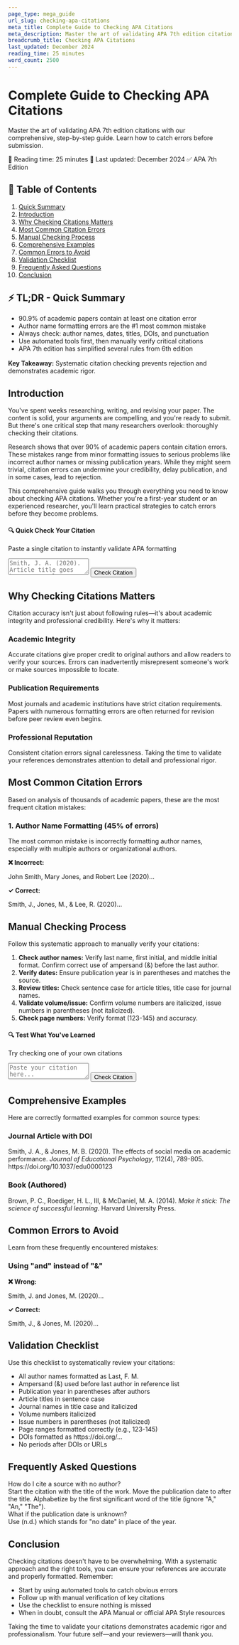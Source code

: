 ```yaml
---
page_type: mega_guide
url_slug: checking-apa-citations
meta_title: Complete Guide to Checking APA Citations
meta_description: Master the art of validating APA 7th edition citations with our comprehensive, step-by-step guide. Learn how to catch errors before submission.
breadcrumb_title: Checking APA Citations
last_updated: December 2024
reading_time: 25 minutes
word_count: 2500
---
```


<div class="hero">
<h1>Complete Guide to Checking APA Citations</h1>
<p class="hero-description">Master the art of validating APA 7th edition citations with our comprehensive, step-by-step guide. Learn how to catch errors before submission.</p>
<div class="meta-info">
<span>📖 Reading time: 25 minutes</span>
<span>🔄 Last updated: December 2024</span>
<span>✅ APA 7th Edition</span>
</div>
</div>

<div class="toc">
<h2>📑 Table of Contents</h2>
<ol>
<li><a href="#tldr">Quick Summary</a></li>
<li><a href="#introduction">Introduction</a></li>
<li><a href="#why-checking-citations-matters">Why Checking Citations Matters</a></li>
<li><a href="#most-common-citation-errors">Most Common Citation Errors</a></li>
<li><a href="#manual-checking-process">Manual Checking Process</a></li>
<li><a href="#comprehensive-examples">Comprehensive Examples</a></li>
<li><a href="#common-errors-to-avoid">Common Errors to Avoid</a></li>
<li><a href="#validation-checklist">Validation Checklist</a></li>
<li><a href="#frequently-asked-questions">Frequently Asked Questions</a></li>
<li><a href="#conclusion">Conclusion</a></li>
</ol>
</div>

<div class="tldr-box" id="tldr">
<h2>⚡ TL;DR - Quick Summary</h2>
<ul>
<li>90.9% of academic papers contain at least one citation error</li>
<li>Author name formatting errors are the #1 most common mistake</li>
<li>Always check: author names, dates, titles, DOIs, and punctuation</li>
<li>Use automated tools first, then manually verify critical citations</li>
<li>APA 7th edition has simplified several rules from 6th edition</li>
</ul>
<p style="margin-top: 1rem;"><strong>Key Takeaway:</strong> Systematic citation checking prevents rejection and demonstrates academic rigor.</p>
</div>

## Introduction

You've spent weeks researching, writing, and revising your paper. The content is solid, your arguments are compelling, and you're ready to submit. But there's one critical step that many researchers overlook: thoroughly checking their citations.

Research shows that over 90% of academic papers contain citation errors. These mistakes range from minor formatting issues to serious problems like incorrect author names or missing publication years. While they might seem trivial, citation errors can undermine your credibility, delay publication, and in some cases, lead to rejection.

This comprehensive guide walks you through everything you need to know about checking APA citations. Whether you're a first-year student or an experienced researcher, you'll learn practical strategies to catch errors before they become problems.

<div class="mini-checker">
<h4>🔍 Quick Check Your Citation</h4>
<p>Paste a single citation to instantly validate APA formatting</p>
<textarea placeholder="Smith, J. A. (2020). Article title goes here. Journal Name, 15(2), 123-145. https://doi.org/10.1234/example"></textarea>
<button>Check Citation</button>
</div>

## Why Checking Citations Matters

Citation accuracy isn't just about following rules—it's about academic integrity and professional credibility. Here's why it matters:

### Academic Integrity

Accurate citations give proper credit to original authors and allow readers to verify your sources. Errors can inadvertently misrepresent someone's work or make sources impossible to locate.

### Publication Requirements

Most journals and academic institutions have strict citation requirements. Papers with numerous formatting errors are often returned for revision before peer review even begins.

### Professional Reputation

Consistent citation errors signal carelessness. Taking the time to validate your references demonstrates attention to detail and professional rigor.

## Most Common Citation Errors

Based on analysis of thousands of academic papers, these are the most frequent citation mistakes:

### 1. Author Name Formatting (45% of errors)

The most common mistake is incorrectly formatting author names, especially with multiple authors or organizational authors.

<div class="error-example">
<strong>❌ Incorrect:</strong>
<p>John Smith, Mary Jones, and Robert Lee (2020)...</p>
</div>

<div class="correction-box">
<strong>✓ Correct:</strong>
<p>Smith, J., Jones, M., & Lee, R. (2020)...</p>
</div>

## Manual Checking Process

Follow this systematic approach to manually verify your citations:

1. **Check author names:** Verify last name, first initial, and middle initial format. Confirm correct use of ampersand (&) before the last author.
2. **Verify dates:** Ensure publication year is in parentheses and matches the source.
3. **Review titles:** Check sentence case for article titles, title case for journal names.
4. **Validate volume/issue:** Confirm volume numbers are italicized, issue numbers in parentheses (not italicized).
5. **Check page numbers:** Verify format (123-145) and accuracy.

<div class="mini-checker">
<h4>🔍 Test What You've Learned</h4>
<p>Try checking one of your own citations</p>
<textarea placeholder="Paste your citation here..."></textarea>
<button>Check Citation</button>
</div>

## Comprehensive Examples

Here are correctly formatted examples for common source types:

### Journal Article with DOI

<div class="citation-example">
Smith, J. A., & Jones, M. B. (2020). The effects of social media on academic performance. <em>Journal of Educational Psychology</em>, 112(4), 789-805. https://doi.org/10.1037/edu0000123
</div>

### Book (Authored)

<div class="citation-example">
Brown, P. C., Roediger, H. L., III, & McDaniel, M. A. (2014). <em>Make it stick: The science of successful learning</em>. Harvard University Press.
</div>

## Common Errors to Avoid

Learn from these frequently encountered mistakes:

### Using "and" instead of "&"

<div class="error-example">
<strong>❌ Wrong:</strong>
<p>Smith, J. and Jones, M. (2020)...</p>
</div>

<div class="correction-box">
<strong>✓ Correct:</strong>
<p>Smith, J., & Jones, M. (2020)...</p>
</div>

## Validation Checklist

Use this checklist to systematically review your citations:

<div class="checklist">
<ul>
<li>All author names formatted as Last, F. M.</li>
<li>Ampersand (&) used before last author in reference list</li>
<li>Publication year in parentheses after authors</li>
<li>Article titles in sentence case</li>
<li>Journal names in title case and italicized</li>
<li>Volume numbers italicized</li>
<li>Issue numbers in parentheses (not italicized)</li>
<li>Page ranges formatted correctly (e.g., 123-145)</li>
<li>DOIs formatted as https://doi.org/...</li>
<li>No periods after DOIs or URLs</li>
</ul>
</div>

## Frequently Asked Questions

<div class="faq-item">
<div class="faq-question">How do I cite a source with no author?</div>
<div class="faq-answer">Start the citation with the title of the work. Move the publication date to after the title. Alphabetize by the first significant word of the title (ignore "A," "An," "The").</div>
</div>

<div class="faq-item">
<div class="faq-question">What if the publication date is unknown?</div>
<div class="faq-answer">Use (n.d.) which stands for "no date" in place of the year.</div>
</div>

## Conclusion

Checking citations doesn't have to be overwhelming. With a systematic approach and the right tools, you can ensure your references are accurate and properly formatted. Remember:

- Start by using automated tools to catch obvious errors
- Follow up with manual verification of key citations
- Use the checklist to ensure nothing is missed
- When in doubt, consult the APA Manual or official APA Style resources

Taking the time to validate your citations demonstrates academic rigor and professionalism. Your future self—and your reviewers—will thank you.
